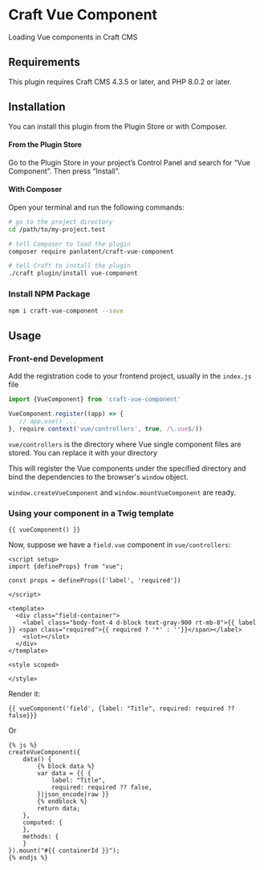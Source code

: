 # Craft Vue Component

Loading Vue components in Craft CMS

## Requirements

This plugin requires Craft CMS 4.3.5 or later, and PHP 8.0.2 or later.

## Installation

You can install this plugin from the Plugin Store or with Composer.

#### From the Plugin Store

Go to the Plugin Store in your project’s Control Panel and search for “Vue Component”. Then press “Install”.

#### With Composer

Open your terminal and run the following commands:

```bash
# go to the project directory
cd /path/to/my-project.test

# tell Composer to load the plugin
composer require panlatent/craft-vue-component

# tell Craft to install the plugin
./craft plugin/install vue-component
```

### Install NPM Package

```bash
npm i craft-vue-component --save
```

## Usage

### Front-end Development

Add the registration code to your frontend project, usually in the `index.js` file

```js
import {VueComponent} from 'craft-vue-component'

VueComponent.register((app) => {
   // app.use() ...
}, require.context('vue/controllers', true, /\.vue$/))
```

`vue/controllers` is the directory where Vue single component files are stored. You can replace it with your directory

This will register the Vue components under the specified directory and bind the dependencies to the browser's `window` object.

`window.createVueComponent` and `window.mountVueComponent` are ready.

### Using your component in a Twig template

```twig
{{ vueComponent() }}
```

Now, suppose we have a `field.vue` component in `vue/controllers`:

```vue
<script setup>
import {defineProps} from "vue";

const props = defineProps(['label', 'required'])

</script>

<template>
  <div class="field-container">
    <label class="body-font-4 d-block text-gray-900 rt-mb-8">{{ label }} <span class="required">{{ required ? '*' : ''}}</span></label>
    <slot></slot>
  </div>
</template>

<style scoped>

</style>
```

Render it:


```twig
{{ vueComponent('field', {label: "Title", required: required ?? false}}}
```

Or

```twig
{% js %}
createVueComponent({
    data() {
        {% block data %}
        var data = {{ {
            label: "Title",
            required: required ?? false,
        }|json_encode|raw }}
        {% endblock %}
        return data;
    },
    computed: {
    },
    methods: {
    }
}).mount("#{{ containerId }}");
{% endjs %}
```
